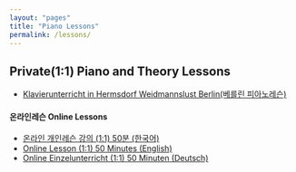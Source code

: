 ```yaml
---
layout: "pages"
title: "Piano Lessons"
permalink: /lessons/
---
```


## Private(1:1) Piano and Theory Lessons

- <a href="/lessons/onlinelesson-vorort"> 
  Klavierunterricht in Hermsdorf Weidmannslust Berlin(베를린 피아노레슨)</a>


#### 온라인레슨 Online Lessons
  
 - <a href="/lessons/onlinelesson-korean"> 온라인 개인레슨 강의 (1:1)  50분 (한국어)</a>
 - <a href="/lessons/onlinelesson-eng">Online Lesson (1:1) 50 Minutes (English)</a>
 - <a href="/lessons/onlinelesson-deutsch">Online Einzelunterricht (1:1) 50 Minuten (Deutsch)</a>
 
